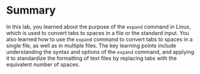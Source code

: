 # Summary

In this lab, you learned about the purpose of the `expand` command in Linux, which is used to convert tabs to spaces in a file or the standard input. You also learned how to use the `expand` command to convert tabs to spaces in a single file, as well as in multiple files. The key learning points include understanding the syntax and options of the `expand` command, and applying it to standardize the formatting of text files by replacing tabs with the equivalent number of spaces.
